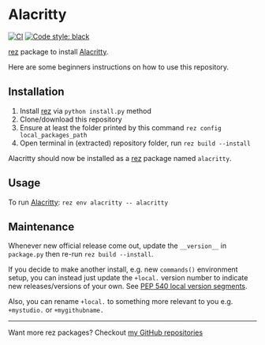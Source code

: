 # Alacritty

[![CI](../..//workflows/CI/badge.svg?branch=master)](../../actions?query=workflow%3ACI+branch%3Amaster)
[![Code style: black](https://img.shields.io/badge/code%20style-black-000000.svg)](https://github.com/psf/black)


[rez] package to install [Alacritty].

Here are some beginners instructions on how to use this repository.

## Installation

1. Install [rez] via `python install.py` method
1. Clone/download this repository
1. Ensure at least the folder printed by
   this command `rez config local_packages_path`
1. Open terminal in (extracted) repository folder,
   run `rez build --install`

Alacritty should now be installed as a [rez] package named `alacritty`.

## Usage

To run [Alacritty]: `rez env alacritty -- alacritty`

## Maintenance

Whenever new official release come out, update the `__version__`
in `package.py` then re-run `rez build --install`.

If you decide to make another install, e.g. new `commands()` environment
setup, you can instead just update the `+local.` version number to indicate
new releases/versions of your own. See [PEP 540 local version segments].

Also, you can rename `+local.` to something more relevant to you 
e.g. `+mystudio.` or  `+mygithubname.`

----

Want more rez packages? Checkout [my GitHub repositories][j0yu-rez-packages]

[rez]: https://github.com/nerdvegas/rez
[requirement]: https://github.com/nerdvegas/rez/wiki/Package-Definition-Guide#requires
[j0yu-rez-packages]: https://github.com/j0yu?tab=repositories&q=topic%3Arez+topic%3Apackage
[Alacritty]: https://github.com/alacritty/alacritty
[PEP 540 local version segments]: https://www.python.org/dev/peps/pep-0440/#local-version-segments
